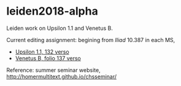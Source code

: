# leiden2018-alpha

Leiden work on Upsilon 1.1 and Venetus B.

Current editing assignment:   begining from *Iliad* 10.387 in each MS,

- [Upsilon 1.1, 132 verso](http://www.homermultitext.org/ict2/?urn=urn:cite2:hmt:e3bifolio.v1:E3_132v_133r)
-  [Venetus B, folio 137 verso](http://www.homermultitext.org/ict2/?urn=urn:cite2:hmt:vbbifolio.v1:vb_137v_138r)


Reference: summer seminar website,  <http://homermultitext.github.io/chsseminar/>
